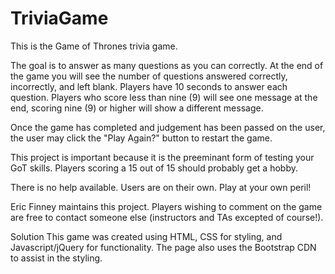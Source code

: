 # TriviaGame

This is the Game of Thrones trivia game.  

The goal is to answer as many questions as you can correctly.  At the end of the game you will see the number of questions answered correctly, incorrectly, and left blank.  Players have 10 seconds to answer each question.  Players who score less than nine (9) will see one message at the end, scoring nine (9) or higher will show a different message.

Once the game has completed and judgement has been passed on the user, the user may click the "Play Again?" button to restart the game.

This project is important because it is the preeminant form of testing your GoT skills.  Players scoring a 15 out of 15 should probably get a hobby.  

There is no help available.  Users are on their own.  Play at your own peril!

Eric Finney maintains this project.   Players wishing to comment on the game are free to contact someone else (instructors and TAs excepted of course!).    

Solution
This game was created using HTML, CSS for styling, and Javascript/jQuery for functionality.  The page also uses the Bootstrap CDN to assist in the styling.


